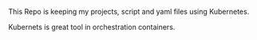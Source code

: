
This Repo is keeping my projects, script and yaml files using Kubernetes.

Kubernets is great tool in orchestration containers.

